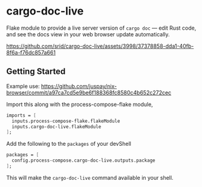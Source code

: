 # cargo-doc-live

Flake module to provide a live server version of `cargo doc` ― edit Rust code, and see the docs view in your web browser update automatically.

https://github.com/srid/cargo-doc-live/assets/3998/37378858-dda1-40fb-8f6a-f76dc857a661

## Getting Started

Example use: https://github.com/juspay/nix-browser/commit/a97ca7cd5e9be6f188368fc8580c4b652c272cec

Import this along with the process-compose-flake module,

```nix
imports = [
  inputs.process-compose-flake.flakeModule
  inputs.cargo-doc-live.flakeModule
];
```

Add the following to the `packages` of your devShell

```nix
packages = [
  config.process-compose.cargo-doc-live.outputs.package
];
```

This will make the `cargo-doc-live` command available in your shell.


